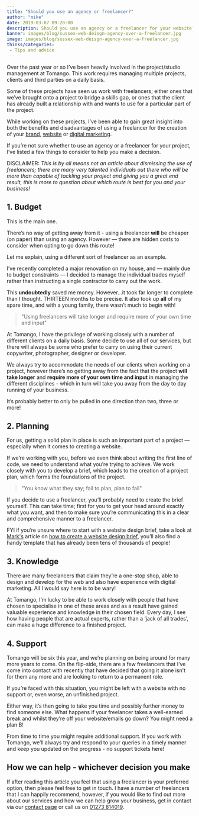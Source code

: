 ```yaml
---
title: "Should you use an agency or freelancer?"
author: "mike"
date: 2019-03-07 09:20:00
description: Should you use an agency or a freelancer for your website?
banner: images/blog/sussex-web-deisgn-agency-over-a-freelancer.jpg
image: images/blog/sussex-web-deisgn-agency-over-a-freelancer.jpg
thinks/categories: 
 - Tips and advice
---
```


Over the past year or so I’ve been heavily involved in the project/studio management at Tomango. This work requires managing multiple projects, clients and third parties on a daily basis.  

Some of these projects have seen us work with freelancers; either ones that we’ve brought onto a project to bridge a skills gap, or ones that the client has already built a relationship with and wants to use for a particular part of the project.

While working on these projects, I’ve been able to gain great insight into both the benefits and disadvantages of using a freelancer for the creation of your [brand](creates/brand), [website](creates/web) or [digital marketing](creates/online-marketing).

If you’re not sure whether to use an agency or a freelancer for your project, I’ve listed a few things to consider to help you make a decision.

DISCLAIMER: _This is by all means not an article about dismissing the use of freelancers; there are many very talented individuals out there who will be more than capable of tackling your project and giving you a great end result, this is more to question about which route is best for you and your business!_

## 1. Budget

This is the main one. 

There’s no way of getting away from it - using a freelancer **will** be cheaper (on paper) than using an agency. However — there are hidden costs to consider when opting to go down this route! 

Let me explain, using a different sort of freelancer as an example.

I’ve recently completed a major renovation on my house, and — mainly due to budget constraints — I decided to manage the individual trades myself rather than instructing a single contractor to carry out the work.  

This **undoubtedly** saved me money. However...it took far longer to complete than I thought. THIRTEEN months to be precise. It also took up **all** of my spare time, and with a young family, there wasn’t much to begin with!

>"Using freelancers will take longer and require more of your own time and input"

At Tomango, I have the privilege of working closely with a number of different clients on a daily basis. Some decide to use all of our services, but there will always be some who prefer to carry on using their current copywriter, photographer, designer or developer. 

We always try to accommodate the needs of our clients when working on a project, however there’s no getting away from the fact that the project **will take longer** and **require more of your own time and input** in managing the different disciplines - which in turn will take you away from the day to day running of your business. 

It’s probably better to only be pulled in one direction than two, three or more!

## 2. Planning

For us, getting a solid plan in place is such an important part of a project — especially when it comes to creating a website. 

If we’re working with you, before we even think about writing the first line of code, we need to understand what you’re trying to achieve. We work closely with you to develop a brief, which leads to the creation of a project plan, which forms the foundations of the project.

>"You know what they say; fail to plan, plan to fail"

If you decide to use a freelancer, you’ll probably need to create the brief yourself. This can take time; first for you to get your head around exactly what you want, and then to make sure you’re communicating this in a clear and comprehensive manner to a freelancer.

FYI if you’re unsure where to start with a website design brief, take a look at [Mark's](is/mark-vaesen) article on [how to create a website design brief](thinks/create-website-design-brief-download-template), you’ll also find a handy template that has already been tens of thousands of people!

## 3. Knowledge

There are many freelancers that claim they’re a one-stop shop, able to design and develop for the web and also have experience with digital marketing. All I would say here is to be wary!  

At Tomango, I’m lucky to be able to work closely with people that have chosen to specialise in one of these areas and as a result have gained valuable experience and knowledge in their chosen field. Every day, I see how having people that are actual experts, rather than a ‘jack of all trades’, can make a huge difference to a finished project.

## 4. Support

Tomango will be six this year, and we’re planning on being around for many more years to come. On the flip-side, there are a few freelancers that I’ve come into contact with recently that have decided that going it alone isn’t for them any more and are looking to return to a permanent role. 

If you’re faced with this situation, you might be left with a website with no support or, even worse, an unfinished project.

Either way, it’s then going to take you time and possibly further money to find someone else. What happens if your freelancer takes a well-earned break and whilst they’re off your website/emails go down? You might need a plan B!

From time to time you might require additional support. If you work with Tomango, we’ll always try and respond to your queries in a timely manner and keep you updated on the progress - no support tickets here!

## How we can help - whichever decision you make

If after reading this article you feel that using a freelancer is your preferred option, then please feel free to get in touch. I have a number of freelancers that I can happily recommend, however, if you would like to find out more about our services and how we can help grow your business, get in contact via our [contact page](/contact) or call us on [01273 814019](tel:01273814019).
